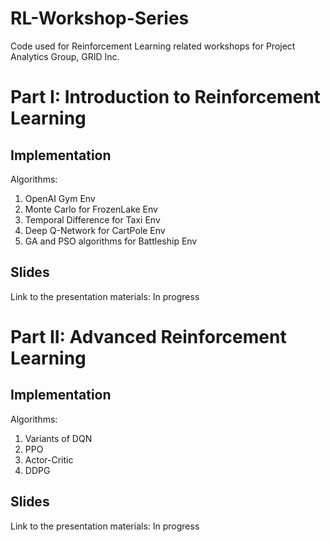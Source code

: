 # RL-Workshop-Series
Code used for Reinforcement Learning related workshops for Project Analytics Group, GRID Inc.

# Part I: Introduction to Reinforcement Learning

## Implementation
Algorithms:
1. OpenAI Gym Env 
2. Monte Carlo for FrozenLake Env
3. Temporal Difference for Taxi Env
4. Deep Q-Network for CartPole Env
5. GA and PSO algorithms for Battleship Env

## Slides
Link to the presentation materials: In progress

# Part II: Advanced Reinforcement Learning

## Implementation
Algorithms:
1. Variants of DQN
2. PPO
3. Actor-Critic
4. DDPG

## Slides
Link to the presentation materials: In progress
